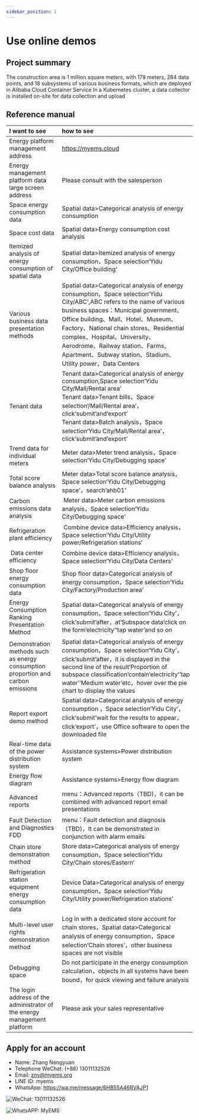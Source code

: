 ```yaml
---
sidebar_position: 1
---
```


# Use online demos

## Project summary

The construction area is 1 million square meters, with 179 meters, 284 data points, and 18 subsystems of various business formats, which are deployed in Alibaba Cloud Container Service
In a Kubernetes cluster, a data collector is installed on-site for data collection and upload

## Reference manual

| I want to see                             |how to see                         |
| :---                              |      :-----                 |
| Energy platform management address                 | https://myems.cloud         |
| Energy management platform data large screen address              | Please consult with the salesperson                 |
| Space energy consumption data                        | Spatial data>Categorical analysis of energy consumption           |
| Space cost data                     | Spatial data>Energy consumption cost analysis           |
| Itemized analysis of energy consumption of spatial data                 |  Spatial data>Itemized analysis of energy consumption，Space selection‘Yidu City/Office building’          |
| Various business data presentation methods                 | Spatial data>Categorical analysis of energy consumption，Space selection‘Yidu City/ABC’,ABC refers to the name of various business spaces：Municipal government、Office building、Mall、Hotel、Museum、Factory、National chain stores、Residential complex、Hospital、University、Aerodrome、Railway station、Farms、Apartment、Subway station、Stadium、Utility power、Data Centers           |
| Tenant data                          |  Tenant data>Categorical analysis of energy consumption,Space selection‘Yidu City/Mall/Rental area’<br/>Tenant data>Tenant bills，Space selection‘/Mall/Rental area’，click‘submit’and‘export’<br/>Tenant data>Batch analysis，Space selection‘Yidu City/Mall/Rental area’，click‘submit’and‘export’          |
| Trend data for individual meters                  | Meter data>Meter trend analysis，Space selection‘Yidu City/Debugging space’           |
| Total score balance analysis                     |  Meter data>Total score balance analysis，Space selection‘Yidu City/Debugging space’，search‘ahb01’          |
|  Carbon emissions data analysis                    |   Meter data>Meter carbon emissions analysis，Space selection‘Yidu City/Debugging space’          |
|  Refrigeration plant efficiency                        |   Combine device data>Efficiency analysis，Space selection‘Yidu City/Utility power/Refrigeration stations’          |
|   Data center efficiency                      | Combine device data>Efficiency analysis，Space selection‘Yidu City/Data Centers’           |
|  Shop floor energy consumption data                      | Shop floor data>Categorical analysis of energy consumption，Space selection‘Yidu City/Factory/Production area’           |
|  Energy Consumption Ranking Presentation Method                  | Spatial data>Categorical analysis of energy consumption，Space selection‘Yidu City’，click‘submit’after，at‘Subspace data’click on the form‘electricity’‘tap water’and so on            |
|  Demonstration methods such as energy consumption proportion and carbon emissions          | Spatial data>Categorical analysis of energy consumption，Space selection‘Yidu City’，click‘submit’after，it is displayed in the second line of the result‘Proportion of subspace classification’contain‘electricity’‘tap water’‘Medium water’etc，hover over the pie chart to display the values           |
|  Report export demo method                  |  Spatial data>Categorical analysis of energy consumption ，Space selection‘Yidu City’，click‘submit’wait for the results to appear，click‘export’，use Office software to open the downloaded file          |
| Real-time data of the power distribution system                  | Assistance systems>Power distribution system           |
| Energy flow diagram                          | Assistance systems>Energy flow diagram           |
| Advanced reports                        | menu：Advanced reports（TBD)，it can be combined with advanced report email presentations           |
| Fault Detection and Diagnostics FDD                 | menu：Fault detection and diagnosis（TBD)，It can be demonstrated in conjunction with alarm emails           |
| Chain store demonstration method                   |  Store data>Categorical analysis of energy consumption，Space selection‘Yidu City/Chain stores/Eastern’          |
| Refrigeration station equipment energy consumption data                 | Device Data>Categorical analysis of energy consumption，Space selection‘Yidu City/Utility power/Refrigeration stations’           |
|  Multi-level user rights demonstration method              | Log in with a dedicated store account for chain stores，Spatial data>Categorical analysis of energy consumption，Space selection‘Chain stores’，other business spaces are not visible           |
|  Debugging space                        | Do not participate in the energy consumption calculation，objects in all systems have been bound，for quick viewing and failure analysis           |
| The login address of the administrator of the energy management platform          | Please ask your sales representative           |


## Apply for an account

- Name: Zhang Nengyuan
- Telephone WeChat: (+86) 13011132526
- Email: zny@myems.org
- LINE ID: myems
- WhatsApp: https://wa.me/message/6HB55A46RVAJP1

![WeChat: 13011132526](/img/wechat_nengyuanzhang.png)

![WhatsAPP: MyEMS](/img/whatsapp_myems.png)


